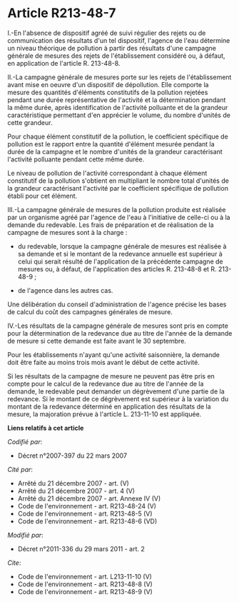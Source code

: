 # Article R213-48-7

I.-En l'absence de dispositif agréé de suivi régulier des rejets ou de communication des résultats d'un tel dispositif,
l'agence de l'eau détermine un niveau théorique de pollution à partir des résultats d'une campagne générale de mesures des
rejets de l'établissement considéré ou, à défaut, en application de l'article R. 213-48-8. 

II.-La campagne générale de mesures porte sur les rejets de l'établissement avant mise en oeuvre d'un dispositif de
dépollution. Elle comporte la mesure des quantités d'éléments constitutifs de la pollution rejetées pendant une durée
représentative de l'activité et la détermination pendant la même durée, après identification de l'activité polluante et de la
grandeur caractéristique permettant d'en apprécier le volume, du nombre d'unités de cette grandeur. 

Pour chaque élément constitutif de la pollution, le coefficient spécifique de pollution est le rapport entre la quantité
d'élément mesurée pendant la durée de la campagne et le nombre d'unités de la grandeur caractérisant l'activité polluante
pendant cette même durée. 

Le niveau de pollution de l'activité correspondant à chaque élément constitutif de la pollution s'obtient en multipliant le
nombre total d'unités de la grandeur caractérisant l'activité par le coefficient spécifique de pollution établi pour cet
élément. 

III.-La campagne générale de mesures de la pollution produite est réalisée par un organisme agréé par l'agence de l'eau à
l'initiative de celle-ci ou à la demande du redevable. Les frais de préparation et de réalisation de la campagne de mesures
sont à la charge :

- du redevable, lorsque la campagne générale de mesures est réalisée à sa demande et si le montant de la redevance annuelle
est supérieur à celui qui serait résulté de l'application de la précédente campagne de mesures ou, à défaut, de l'application
des articles R. 213-48-8 et R. 213-48-9 ;

- de l'agence dans les autres cas. 

Une délibération du conseil d'administration de l'agence précise les bases de calcul du coût des campagnes générales de
mesure. 

IV.-Les résultats de la campagne générale de mesures sont pris en compte pour la détermination de la redevance due au titre
de l'année de la demande de mesure si cette demande est faite avant le 30 septembre. 

Pour les établissements n'ayant qu'une activité saisonnière, la demande doit être faite au moins trois mois avant le début de
cette activité. 

Si les résultats de la campagne de mesure ne peuvent pas être pris en compte pour le calcul de la redevance due au titre de
l'année de la demande, le redevable peut demander un dégrèvement d'une partie de la redevance. Si le montant de ce
dégrèvement est supérieur à la variation du montant de la redevance déterminé en application des résultats de la mesure, la
majoration prévue à l'article L. 213-11-10 est appliquée.

**Liens relatifs à cet article**

_Codifié par_:

  - Décret n°2007-397 du 22 mars 2007

_Cité par_:

  - Arrêté du 21 décembre 2007 - art. (V)
  - Arrêté du 21 décembre 2007 - art. 4 (V)
  - Arrêté du 21 décembre 2007 - art. Annexe IV (V)
  - Code de l'environnement - art. R213-48-24 (V)
  - Code de l'environnement - art. R213-48-5 (V)
  - Code de l'environnement - art. R213-48-6 (VD)

_Modifié par_:

  - Décret n°2011-336 du 29 mars 2011 - art. 2

_Cite_:

  - Code de l'environnement - art. L213-11-10 (V)
  - Code de l'environnement - art. R213-48-8 (V)
  - Code de l'environnement - art. R213-48-9 (V)
